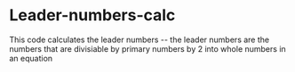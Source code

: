 # Leader-numbers-calc
 This code calculates the leader numbers -- the leader numbers are the numbers that are divisiable by primary numbers by 2 into whole numbers in an equation
